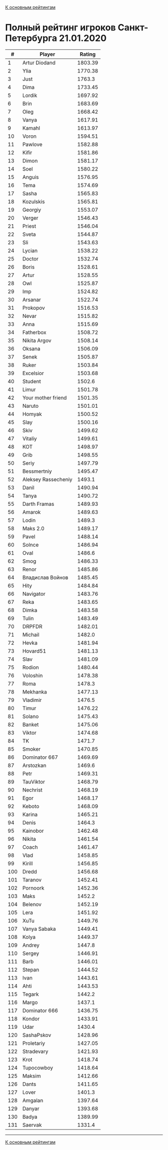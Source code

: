[К основным рейтингам](https://pee-kay.github.io/russian-wu-rating)
# Полный рейтинг игроков Санкт-Петербурга 21.01.2020 #

| # |Player                   |Rating  |
|---|-------------------------|--------|
|  1|Artur Diodand            |1803.39 |
|  2|Ylia                     |1770.38 |
|  3|Just                     |1763.3  |
|  4|Dima                     |1733.45 |
|  5|Lordik                   |1697.92 |
|  6|Brin                     |1683.69 |
|  7|Oleg                     |1668.42 |
|  8|Vanya                    |1617.91 |
|  9|Kamahl                   |1613.97 |
| 10|Voron                    |1594.51 |
| 11|Pawlove                  |1582.88 |
| 12|Kifir                    |1581.86 |
| 13|Dimon                    |1581.17 |
| 14|Soel                     |1580.22 |
| 15|Anguis                   |1576.95 |
| 16|Tema                     |1574.69 |
| 17|Sasha                    |1565.83 |
| 18|Kozulskis                |1565.81 |
| 19|Georgiy                  |1553.07 |
| 20|Verger                   |1546.43 |
| 21|Priest                   |1546.04 |
| 22|Sveta                    |1544.87 |
| 23|Sli                      |1543.63 |
| 24|Lycian                   |1538.22 |
| 25|Doctor                   |1532.74 |
| 26|Boris                    |1528.61 |
| 27|Artur                    |1528.55 |
| 28|Owl                      |1525.87 |
| 29|Imp                      |1524.82 |
| 30|Arsanar                  |1522.74 |
| 31|Prokopov                 |1516.53 |
| 32|Nevar                    |1515.82 |
| 33|Anna                     |1515.69 |
| 34|Fatherbox                |1508.72 |
| 35|Nikita Argov             |1508.14 |
| 36|Oksana                   |1506.09 |
| 37|Senek                    |1505.87 |
| 38|Ruker                    |1503.84 |
| 39|Excelsior                |1503.68 |
| 40|Student                  |1502.6  |
| 41|Limur                    |1501.78 |
| 42|Your mother friend       |1501.35 |
| 43|Naruto                   |1501.01 |
| 44|Homyak                   |1500.52 |
| 45|Slay                     |1500.16 |
| 46|Skiv                     |1499.62 |
| 47|Vitaliy                  |1499.61 |
| 48|KOT                      |1498.97 |
| 49|Grib                     |1498.55 |
| 50|Seriy                    |1497.79 |
| 51|Bessmertniy              |1495.47 |
| 52|Aleksey Rassecheniy      |1493.1  |
| 53|Danil                    |1490.94 |
| 54|Tanya                    |1490.72 |
| 55|Darth Framas             |1489.93 |
| 56|Amarok                   |1489.63 |
| 57|Lodin                    |1489.3  |
| 58|Maks 2.0                 |1489.17 |
| 59|Pavel                    |1488.14 |
| 60|Solnce                   |1486.94 |
| 61|Oval                     |1486.6  |
| 62|Smog                     |1486.33 |
| 63|Renor                    |1485.86 |
| 64|Владислав Войнов         |1485.45 |
| 65|Hity                     |1484.84 |
| 66|Navigator                |1483.76 |
| 67|Reka                     |1483.65 |
| 68|Dimka                    |1483.58 |
| 69|Tulin                    |1483.49 |
| 70|DRPFDR                   |1482.01 |
| 71|Michail                  |1482.0  |
| 72|Hevka                    |1481.94 |
| 73|Hovard51                 |1481.13 |
| 74|Slav                     |1481.09 |
| 75|Rodion                   |1480.44 |
| 76|Voloshin                 |1478.38 |
| 77|Roma                     |1478.3  |
| 78|Mekhanka                 |1477.13 |
| 79|Vladimir                 |1476.5  |
| 80|Timur                    |1476.22 |
| 81|Solano                   |1475.43 |
| 82|Banket                   |1475.06 |
| 83|Viktor                   |1474.68 |
| 84|TK                       |1471.7  |
| 85|Smoker                   |1470.85 |
| 86|Dominator 667            |1469.69 |
| 87|Arstozkan                |1469.6  |
| 88|Petr                     |1469.31 |
| 89|TauViktor                |1468.79 |
| 90|Nechrist                 |1468.19 |
| 91|Egor                     |1468.17 |
| 92|Keboto                   |1468.09 |
| 93|Karina                   |1465.21 |
| 94|Denis                    |1464.3  |
| 95|Kainobor                 |1462.48 |
| 96|Nikita                   |1461.54 |
| 97|Coach                    |1461.47 |
| 98|Vlad                     |1458.85 |
| 99|Kirill                   |1456.85 |
|100|Dredd                    |1456.68 |
|101|Taranov                  |1452.41 |
|102|Pornoork                 |1452.36 |
|103|Maks                     |1452.2  |
|104|Belenov                  |1452.19 |
|105|Lera                     |1451.92 |
|106|XuTu                     |1449.76 |
|107|Vanya Sabaka             |1449.41 |
|108|Kolya                    |1449.37 |
|109|Andrey                   |1447.8  |
|110|Sergey                   |1446.91 |
|111|Barb                     |1446.01 |
|112|Stepan                   |1444.52 |
|113|Ivan                     |1443.61 |
|114|Ahti                     |1443.53 |
|115|Tegark                   |1442.2  |
|116|Margo                    |1437.1  |
|117|Dominator 666            |1436.75 |
|118|Kondor                   |1433.91 |
|119|Udar                     |1430.4  |
|120|SashaPskov               |1428.96 |
|121|Proletariy               |1427.05 |
|122|Stradevary               |1421.93 |
|123|Krot                     |1418.74 |
|124|Tupocowboy               |1418.64 |
|125|Maksim                   |1412.66 |
|126|Dants                    |1411.65 |
|127|Lover                    |1401.3  |
|128|Amgalan                  |1397.64 |
|129|Danyar                   |1393.68 |
|130|Badya                    |1389.99 |
|131|Saervak                  |1331.4  |


---

[К основным рейтингам](https://pee-kay.github.io/russian-wu-rating)
